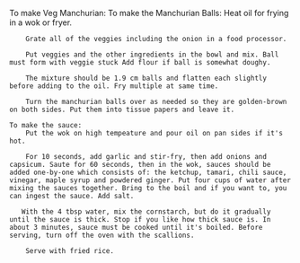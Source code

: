 To make Veg Manchurian:
    To make the Manchurian Balls:
        Heat oil for frying in a wok or fryer.

        Grate all of the veggies including the onion in a food processor.

        Put veggies and the other ingredients in the bowl and mix. Ball must form with veggie stuck Add flour if ball is somewhat doughy.

        The mixture should be 1.9 cm balls and flatten each slightly before adding to the oil. Fry multiple at same time.

        Turn the manchurian balls over as needed so they are golden-brown on both sides. Put them into tissue papers and leave it.
    
    To make the sauce:
        Put the wok on high tempeature and pour oil on pan sides if it's hot.

        For 10 seconds, add garlic and stir-fry, then add onions and capsicum. Saute for 60 seconds, then in the wok, sauces should be added one-by-one which consists of: the ketchup, tamari, chili sauce, vinegar, maple syrup and powdered ginger. Put four cups of water after mixing the sauces together. Bring to the boil and if you want to, you can ingest the sauce. Add salt.

       With the 4 tbsp water, mix the cornstarch, but do it gradually until the sauce is thick. Stop if you like how thick sauce is. In about 3 minutes, sauce must be cooked until it's boiled. Before serving, turn off the oven with the scallions.
       
        Serve with fried rice.